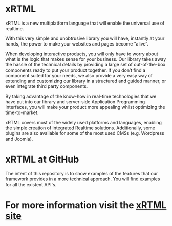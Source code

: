 # xRTML

xRTML is a new multiplatform language that will enable the universal use of realtime.

With this very simple and unobtrusive library you will have, instantly at your hands, the power to make your websites and pages become “alive”.

When developing interactive products, you will only have to worry about what is the logic that makes sense for your business. Our library takes away the hassle of the technical details by providing a large set of out-of-the-box components ready to put your product together. If you don’t find a component suited for your needs, we also provide a very easy way of extending and customizing our library in a structured and guided manner, or even integrate third party components.

By taking advantage of the know-how in real-time technologies that we have put into our library and server-side Application Programming Interfaces, you will make your product more appealing whilst optimizing the time-to-market.

xRTML covers most of the widely used platforms and languages, enabling the simple creation of integrated Realtime solutions. Additionally, some plugins are also available for some of the most used CMSs (e.g. Wordpress and Joomla).

# xRTML at GitHub
The intent of this repository is to show examples of the features that our framework provides in a more technical approach. You will find examples for all the existent API's.

# For more information visit the [xRTML site](http://www.xrtml.org "")